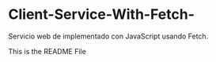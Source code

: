 # Client-Service-With-Fetch-
Servicio web de implementado con JavaScript usando Fetch.

This is the README File

